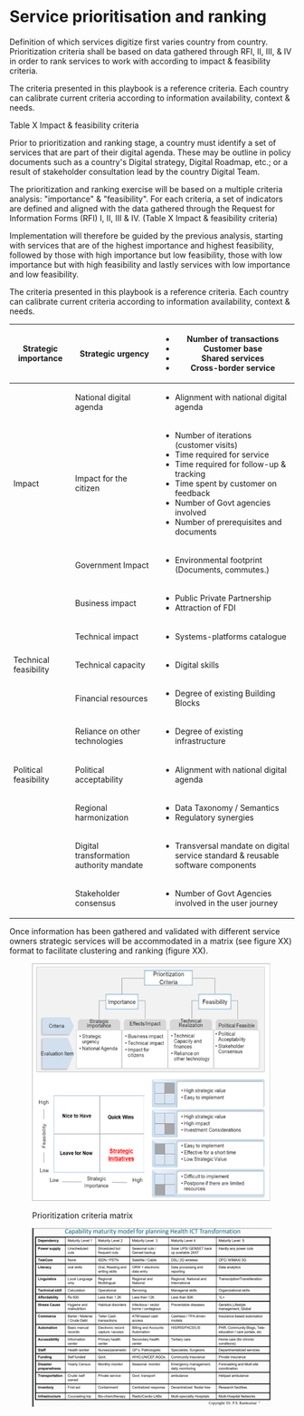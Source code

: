 # Service prioritisation and ranking

Definition of which services digitize first varies country from country. Prioritization criteria shall be based on data gathered through RFI, II, III, & IV in order to rank services to work with according to impact & feasibility criteria. &#x20;

&#x20;

The criteria presented in this playbook is a reference criteria. Each country can calibrate current criteria according to information availability, context & needs. &#x20;

&#x20;

Table X Impact & feasibility criteria &#x20;

&#x20;

Prior to prioritization and ranking stage, a country must identify a set of services that are part of their digital agenda. These may be outline in policy documents such as a country's Digital strategy, Digital Roadmap, etc.; or a result of stakeholder consultation lead by the country Digital Team.&#x20;

&#x20;

The prioritization and ranking exercise will be based on a multiple criteria analysis: "importance" & "feasibility". For each criteria, a set of indicators are defined and aligned with the data gathered through the Request for Information Forms (RFI) I, II, III & IV. (Table X Impact & feasibility criteria)&#x20;

&#x20;

Implementation will therefore be guided by the previous analysis, starting with services that are of the highest importance and highest feasibility, followed by those with high importance but low feasibility, those with low importance but with high feasibility and lastly services with low importance and low feasibility. &#x20;

&#x20;

The criteria presented in this playbook is a reference criteria. Each country can calibrate current criteria according to information availability, context & needs. &#x20;

&#x20;

| Strategic importance    | Strategic urgency                          | <ul><li>Number of transactions </li><li>Customer base  </li><li>Shared services </li><li>Cross-border service  </li></ul>                                                                                                                                                               |
| ----------------------- | ------------------------------------------ | --------------------------------------------------------------------------------------------------------------------------------------------------------------------------------------------------------------------------------------------------------------------------------------- |
|                         | National digital agenda                    | <ul><li>Alignment with national digital agenda </li></ul>                                                                                                                                                                                                                               |
| Impact                  | Impact for the citizen                     | <ul><li>Number of iterations (customer visits) </li><li>Time required for service </li><li>Time required for follow-up &#x26; tracking </li><li>Time spent by customer on feedback </li><li>Number of Govt agencies involved  </li><li>Number of prerequisites and documents </li></ul> |
|                         | Government Impact                          | <ul><li>Environmental footprint (Documents, commutes.) </li></ul>                                                                                                                                                                                                                       |
|                         | Business impact                            | <ul><li>Public Private Partnership </li><li>Attraction of FDI  </li></ul>                                                                                                                                                                                                               |
|                         | Technical impact                           | <ul><li>Systems-platforms catalogue </li></ul>                                                                                                                                                                                                                                          |
| Technical feasibility   | Technical capacity                         | <ul><li>Digital skills </li></ul>                                                                                                                                                                                                                                                       |
|                         | Financial resources                        | <ul><li>Degree of existing Building Blocks </li></ul>                                                                                                                                                                                                                                   |
|                         | Reliance on other technologies             | <ul><li>Degree of existing infrastructure </li></ul><p> </p>                                                                                                                                                                                                                            |
| Political feasibility   | Political acceptability                    | <ul><li>Alignment with national digital agenda </li></ul><p> </p>                                                                                                                                                                                                                       |
|                         | Regional harmonization                     | <ul><li>Data Taxonomy / Semantics </li><li>Regulatory synergies  </li></ul>                                                                                                                                                                                                             |
|                         | Digital transformation authority mandate   | <ul><li>Transversal mandate on digital service standard &#x26; reusable software components  </li></ul>                                                                                                                                                                                 |
|                         | Stakeholder consensus                      | <ul><li>Number of Govt Agencies involved in the user journey </li></ul>                                                                                                                                                                                                                 |

Once information has been gathered and validated with different service owners strategic services will be accommodated in a matrix (see figure XX) format to facilitate clustering and ranking (figure XX).

<figure><img src="../../.gitbook/assets/GetImage.png" alt=""><figcaption><p>Prioritization criteria matrix</p></figcaption></figure>

<figure><img src="../../.gitbook/assets/GetImage (1) (2).png" alt=""><figcaption></figcaption></figure>
